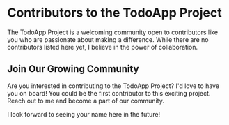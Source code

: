 # Contributors to the TodoApp Project

The TodoApp Project is a welcoming community open to contributors like you who are passionate about making a difference. While there are no contributors listed here yet, I believe in the power of collaboration.

## Join Our Growing Community

Are you interested in contributing to the TodoApp Project? I'd love to have you on board! You could be the first contributor to this exciting project. Reach out to me and become a part of our community.

I look forward to seeing your name here in the future!

